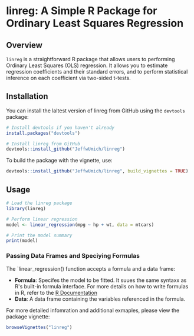 # linreg: A Simple R Package for Ordinary Least Squares Regression

## Overview

`linreg` is a straightforward R package that allows users to performing Ordinary Least Squares (OLS) regression. It allows you to estimate regression coefficients and their standard errors, and to perform statistical inference on each coefficient via two-sided t-tests.

## Installation

You can install the laltest version of linreg from GitHub using the `devtools` package:
```r
# Install devtools if you haven't already
install.packages("devtools")

# Install linreg from GitHub
devtools::install_github("JeffwUmich/linreg")
```

To build the package with the vignette, use:
```R
devtools::install_github("JeffwUmich/linreg", build_vignettes = TRUE)
```

## Usage
```r
# Load the linreg package
library(linreg)

# Perform linear regression
model <- linear_regression(mpg ~ hp + wt, data = mtcars)

# Print the model summary
print(model)
```
### Passing Data Frames and Speciying Formulas
The `linear_regression() function accepts a formula and a data frame:
- **Formula**: Specifes the model to be fitted. It suues the same syntaxx as R's built-in formula interface. For more details on how to write formulas in R, refer to the [R Documentation](https://www.rdocumentation.org/packages/stats/versions/3.6.2/topics/formula)
- **Data**: A data frame containing the variables referenced in the formula.

For more detailed infomration and additional exmaples, please view the package vignette:
```r
browseVignettes("linreg")
```
